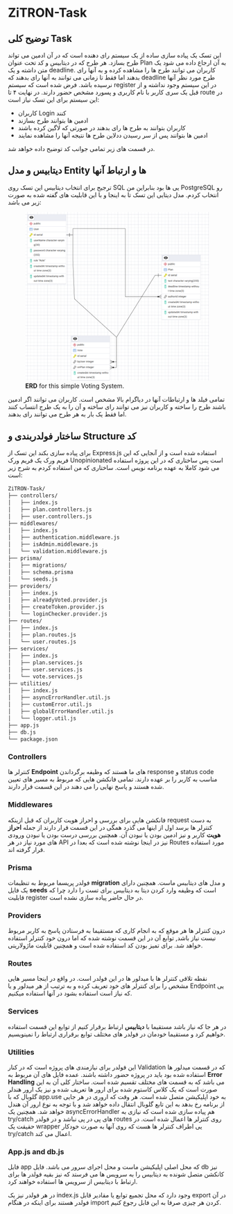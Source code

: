 # ZiTRON-Task

## توضیح کلی Task
این تسک یک پیاده سازی ساده از یک سیستم رای دهنده است که در آن ادمین می تواند طرح بسازد. هر طرح که در دیتابیس و کد تحت عنوان Plan به آن ارجاع داده می شود یک متن داشته و یک deadline. کاربران می توانند طرح ها را مشاهده کرده و به آنها رای بدهند اما فقط تا زمانی می توانند به آنها رای بدهند که deadline طرح مورد نظر آنها نرسیده باشد.
فرض شده است که سیستم register در این سیستم وجود نداشته و از قبل یک سری کاربر با نام کاربری و پسورد مشخص حضور دارند.
در نهایت ۴ تا route در این سیستم برای این تسک نیاز است:
- کاربران Login کنند
- ادمین ها بتوانند طرح بسازند
- کاربران بتوانند به طرح ها رای بدهند در صورتی که لاگین کرده باشند
- ادمین ها بتوانند پس از سر رسیدن ددلاین طرح ها نتیجه آنها را مشاهده نمایند

در قسمت های زیر تمامی جوانب کد توضیح داده خواهد شد.

## دیتابیس و مدل Entity ها و ارتباط آنها
ترجیح برای انتخاب دیتابیس این تسک روی SQL یی ها بود بنابراین من PostgreSQL رو انتخاب کردم.
مدل دیتایی این تسک تا به اینجا و با این قابلیت های گفته شده به صورت زیر می باشد:
<figure>
<img src="./ERD.png" alt="ERD Model for this Task">
<figcaption> <strong>ERD</strong> for this simple Voting System.</figcaption>
</figure>
تمامی فیلد ها و ارتباطات آنها در دیاگرام بالا مشخص است. کاربران می توانند اگر ادمین باشند طرح را ساخته و کاربران نیز می توانند رای ساخته و آن را به یک طرج انتساب کنند اما فقط یک بار به هر طرح می توانند رای بدهند.

## ساختار فولدربندی و Structure کد
برای پیاده سازی بکند این تسک از Express.js استفاده شده است و از آنجایی که این فریم ورک یک فریم ورک Unopinionated است پس ساختاری که در این پروژه استفاده می شود کاملا به عهده برنامه نویس است. ساختاری که من استفاده کردم به شرح زیر است:

    ZiTRON-Task/
    ├── controllers/
    │   ├── index.js
    │   ├── plan.controllers.js
    │   ├── user.controllers.js
    ├── middlewares/
    │   ├── index.js
    │   ├── authentication.middleware.js
    │   ├── isAdmin.middleware.js
    │   └── validation.middleware.js
    ├── prisma/
    │   ├── migrations/
    │   ├── schema.prisma
    │   └── seeds.js
    ├── providers/
    │   ├── index.js
    │   ├── alreadyVoted.provider.js
    │   ├── createToken.provider.js
    │   └── loginChecker.provider.js
    ├── routes/
    │   ├── index.js
    │   ├── plan.routes.js
    │   └── user.routes.js
    ├── services/
    │   ├── index.js
    │   ├── plan.services.js
    │   ├── user.services.js
    │   └── vote.services.js
    ├── utilities/
    │   ├── index.js
    │   ├── asyncErrorHandler.util.js
    │   ├── customError.util.js
    │   ├── globalErrorHandler.util.js
    │   └── logger.util.js
    ├── app.js
    ├── db.js
    └── package.json

### Controllers
کنترلر ها **Endpoint** های ما هستند که وظیفه برگرداندن response و status code مناسب به کاربر را بر عهده دارند. تمامی فانکشن هایی که مربوط به مسیر های تعیین شده هستند و پاسخ نهایی را می دهند در این قسمت قرار دارند.

### Middlewares
فانکشن هایی برای بررسی و احراز هویت کاربران که قبل ازینکه request به دست کنترلر ها برسد اول از اینها می گذرد همگی در این قسمت قرار دارند از جمله **احراز هویت** کاربر و نیز ادمین بودن یا نبودن آن. همچنین بررسی درست بودن یا نبودن ورودی های مورد نیاز در هر API نیز در اینجا نوشته شده است که بعدا در Routes مورد استفاده قرار گرفته اند.

### Prisma
فولدر پریسما مربوط به تنظیمات **migration** و مدل های دیتابیس ماست. همچنین دارای یک فایل **seeds** است که وظیفه وارد کردن دیتا به دیتابیس برای تست را دارد چرا که قابلیت register در حال حاضر پیاده سازی نشده است.

### Providers
درون کنترلر ها هر موقع که به انجام کاری که مستقیما به فرستادن پاسخ به کاربر مربوط نیست نیاز باشد, توابع آن در این قسمت نوشته شده که اما درون خود کنترلر استفاده خواهد شد. برای تمیز بودن کد استفاده شده است و همچنین قابلیت ماژولاریتی.

### Routes
نقطه تلاقی کنترلر ها با میدلور ها در این فولدر است. در واقع در اینجا مسیر هایی مشخص را برای کنترلر های خود تعریف کرده و به ترتیب از هر میدلور و یا Endpoint یی که نیاز است استفاده بشود در آنها استفاده میکنیم.

### Services
در هر جا که نیاز باشد مستقیما با **دیتابیس** ارتباط برقرار کنیم از توابع این قسمت استفاده خواهیم کرد و مستقیما خودمان در فولدر های مختلف توابع برقراری ارتباط را نمینویسیم.

### Utilities
این فولدر برای نیازمندی های پروژه است که در کنار Validation که در قسمت میدلور ها استفاده شده بود باید در پروژه حضور داشته باشند. عمده فایل های آن مربوط به **Error Handling** می باشد که به قسمت های مختلف تقسیم شده است. ساختار کلی آن به این صورت است که یک کلاس کاستوم شده برای ارور ها تعریف شده و نیز یک ارور هندلر گلوبال که با app.use به خود اپلیکیشن متصل شده است. هر وقت که اروری در هر جایی از برنامه رخ بدهد به این تابع گلوبال انتقال داده خواهد شد و با توجه به نوع ارور آن هندل خواهد شد. همچنین یک asyncErrorHandler هم پیاده سازی شده است که نیازی به try/catch های پی در پی نباشد و در فولدر routes روی کنترلر ها اعمال شده است. در حقیقت یک wrapper یی اطراف کنترلر ها هست که روی آنها به صورت خودکار try/catch اعمال می کند.

### App.js and db.js
فایل app که محل اصلی اپلیکیشن ماست و محل اجرای سرور می باشد. فایل db نیز کانکشن متصل شونده به دیتابیس را به سرویس ها می فرستد که نیز بقیه فولدر ها برای ارتباط با دیتابیس از سرویس ها استفاده خواهند کرد.

در هر فولدر نیز یک index.js وجود دارد که محل تجمیع توابع یا مقادیر قابل export در آن فولدر هستند برای اینکه در هنگام import کردن هر چیزی صرفا به این فابل رجوع کنیم.

